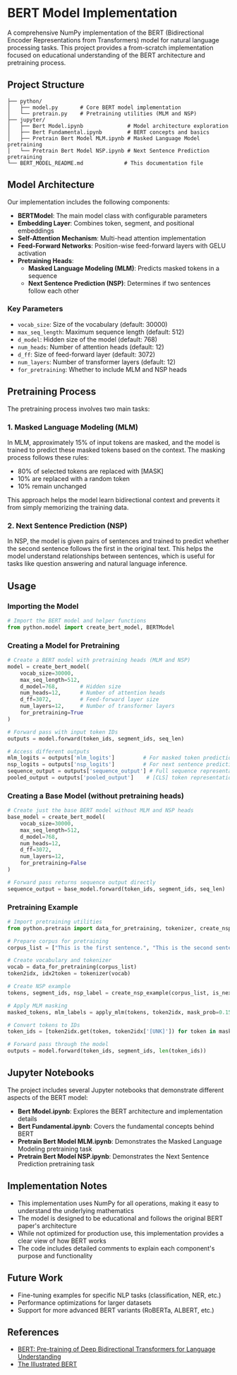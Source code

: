 # BERT Model Implementation

A comprehensive NumPy implementation of the BERT (Bidirectional Encoder Representations from Transformers) model for natural language processing tasks. This project provides a from-scratch implementation focused on educational understanding of the BERT architecture and pretraining process.

## Project Structure

```
├── python/
│   ├── model.py       # Core BERT model implementation
│   └── pretrain.py    # Pretraining utilities (MLM and NSP)
├── jupyter/
│   ├── Bert Model.ipynb              # Model architecture exploration
│   ├── Bert Fundamental.ipynb        # BERT concepts and basics
│   ├── Pretrain Bert Model MLM.ipynb # Masked Language Model pretraining
│   └── Pretrain Bert Model NSP.ipynb # Next Sentence Prediction pretraining
└── BERT_MODEL_README.md             # This documentation file
```

## Model Architecture

Our implementation includes the following components:

- **BERTModel**: The main model class with configurable parameters
- **Embedding Layer**: Combines token, segment, and positional embeddings
- **Self-Attention Mechanism**: Multi-head attention implementation
- **Feed-Forward Networks**: Position-wise feed-forward layers with GELU activation
- **Pretraining Heads**:
  - **Masked Language Modeling (MLM)**: Predicts masked tokens in a sequence
  - **Next Sentence Prediction (NSP)**: Determines if two sentences follow each other

### Key Parameters

- `vocab_size`: Size of the vocabulary (default: 30000)
- `max_seq_length`: Maximum sequence length (default: 512)
- `d_model`: Hidden size of the model (default: 768)
- `num_heads`: Number of attention heads (default: 12)
- `d_ff`: Size of feed-forward layer (default: 3072)
- `num_layers`: Number of transformer layers (default: 12)
- `for_pretraining`: Whether to include MLM and NSP heads

## Pretraining Process

The pretraining process involves two main tasks:

### 1. Masked Language Modeling (MLM)

In MLM, approximately 15% of input tokens are masked, and the model is trained to predict these masked tokens based on the context. The masking process follows these rules:

- 80% of selected tokens are replaced with [MASK]
- 10% are replaced with a random token
- 10% remain unchanged

This approach helps the model learn bidirectional context and prevents it from simply memorizing the training data.

### 2. Next Sentence Prediction (NSP)

In NSP, the model is given pairs of sentences and trained to predict whether the second sentence follows the first in the original text. This helps the model understand relationships between sentences, which is useful for tasks like question answering and natural language inference.

## Usage

### Importing the Model

```python
# Import the BERT model and helper functions
from python.model import create_bert_model, BERTModel
```

### Creating a Model for Pretraining

```python
# Create a BERT model with pretraining heads (MLM and NSP)
model = create_bert_model(
    vocab_size=30000,
    max_seq_length=512,
    d_model=768,       # Hidden size
    num_heads=12,      # Number of attention heads
    d_ff=3072,         # Feed-forward layer size
    num_layers=12,     # Number of transformer layers
    for_pretraining=True
)

# Forward pass with input token IDs
outputs = model.forward(token_ids, segment_ids, seq_len)

# Access different outputs
mlm_logits = outputs['mlm_logits']         # For masked token prediction
nsp_logits = outputs['nsp_logits']         # For next sentence prediction
sequence_output = outputs['sequence_output'] # Full sequence representations
pooled_output = outputs['pooled_output']    # [CLS] token representation
```

### Creating a Base Model (without pretraining heads)

```python
# Create just the base BERT model without MLM and NSP heads
base_model = create_bert_model(
    vocab_size=30000,
    max_seq_length=512,
    d_model=768,
    num_heads=12,
    d_ff=3072,
    num_layers=12,
    for_pretraining=False
)

# Forward pass returns sequence output directly
sequence_output = base_model.forward(token_ids, segment_ids, seq_len)
```

### Pretraining Example

```python
# Import pretraining utilities
from python.pretrain import data_for_pretraining, tokenizer, create_nsp_example, apply_mlm

# Prepare corpus for pretraining
corpus_list = ["This is the first sentence.", "This is the second sentence.", "This is a random sentence."]

# Create vocabulary and tokenizer
vocab = data_for_pretraining(corpus_list)
token2idx, idx2token = tokenizer(vocab)

# Create NSP example
tokens, segment_ids, nsp_label = create_nsp_example(corpus_list, is_next=True)

# Apply MLM masking
masked_tokens, mlm_labels = apply_mlm(tokens, token2idx, mask_prob=0.15)

# Convert tokens to IDs
token_ids = [token2idx.get(token, token2idx['[UNK]']) for token in masked_tokens]

# Forward pass through the model
outputs = model.forward(token_ids, segment_ids, len(token_ids))
```

## Jupyter Notebooks

The project includes several Jupyter notebooks that demonstrate different aspects of the BERT model:

- **Bert Model.ipynb**: Explores the BERT architecture and implementation details
- **Bert Fundamental.ipynb**: Covers the fundamental concepts behind BERT
- **Pretrain Bert Model MLM.ipynb**: Demonstrates the Masked Language Modeling pretraining task
- **Pretrain Bert Model NSP.ipynb**: Demonstrates the Next Sentence Prediction pretraining task

## Implementation Notes

- This implementation uses NumPy for all operations, making it easy to understand the underlying mathematics
- The model is designed to be educational and follows the original BERT paper's architecture
- While not optimized for production use, this implementation provides a clear view of how BERT works
- The code includes detailed comments to explain each component's purpose and functionality

## Future Work

- Fine-tuning examples for specific NLP tasks (classification, NER, etc.)
- Performance optimizations for larger datasets
- Support for more advanced BERT variants (RoBERTa, ALBERT, etc.)

## References

- [BERT: Pre-training of Deep Bidirectional Transformers for Language Understanding](https://arxiv.org/abs/1810.04805)
- [The Illustrated BERT](http://jalammar.github.io/illustrated-bert/)
